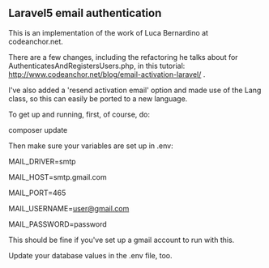 ## Laravel5 email authentication

This is an implementation of the work of Luca Bernardino at codeanchor.net.

There are a few changes, including the refactoring he talks about for
 AuthenticatesAndRegistersUsers.php, in this tutorial:
 http://www.codeanchor.net/blog/email-activation-laravel/ .
 
I've also added a 'resend activation email' option and made use of the Lang
class, so this can easily be ported to a new language.

To get up and running, first, of course, do:

composer update


Then make sure your variables are set up in .env:

MAIL_DRIVER=smtp

MAIL_HOST=smtp.gmail.com

MAIL_PORT=465

MAIL_USERNAME=user@gmail.com

MAIL_PASSWORD=password

This should be fine if you've set up a gmail account to run with this.


Update your database values in the .env file, too.


